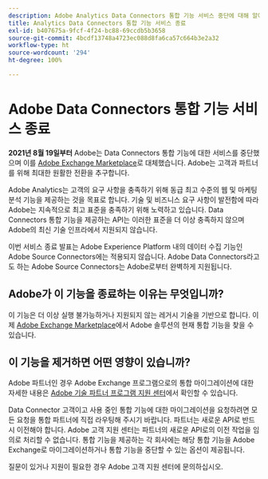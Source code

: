 ```yaml
---
description: Adobe Analytics Data Connectors 통합 기능 서비스 중단에 대해 알아봅니다.
title: Analytics Data Connectors 통합 기능 서비스 종료
exl-id: b407675a-9fcf-4f24-bc88-69ccdb5b3658
source-git-commit: 4bcdf13748a4723ec088d8fa6ca57c664b3e2a32
workflow-type: ht
source-wordcount: '294'
ht-degree: 100%

---
```


# Adobe Data Connectors 통합 기능 서비스 종료

**2021년 8월 19일부터** Adobe는 Data Connectors 통합 기능에 대한 서비스를 중단했으며 이를 [Adobe Exchange Marketplace](https://exchange.adobe.com/experiencecloud.analytics.html#product)로 대체했습니다. Adobe는 고객과 파트너를 위해 최대한 원활한 전환을 추구합니다.

Adobe Analytics는 고객의 요구 사항을 충족하기 위해 동급 최고 수준의 웹 및 마케팅 분석 기능을 제공하는 것을 목표로 합니다. 기술 및 비즈니스 요구 사항이 발전함에 따라 Adobe는 지속적으로 최고 표준을 충족하기 위해 노력하고 있습니다. Data Connectors 통합 기능을 제공하는 API는 이러한 표준을 더 이상 충족하지 않으며 Adobe의 최신 기술 인프라에서 지원되지 않습니다.

이번 서비스 종료 발표는 Adobe Experience Platform 내의 데이터 수집 기능인 Adobe Source Connectors에는 적용되지 않습니다. Adobe Data Connectors라고도 하는 Adobe Source Connectors는 Adobe로부터 완벽하게 지원됩니다.

## Adobe가 이 기능을 종료하는 이유는 무엇입니까?

이 기능은 더 이상 실행 불가능하거나 지원되지 않는 레거시 기술을 기반으로 합니다. 이제 [Adobe Exchange Marketplace](https://exchange.adobe.com/experiencecloud.analytics.html#product)에서 Adobe 솔루션의 현재 통합 기능을 찾을 수 있습니다.

## 이 기능을 제거하면 어떤 영향이 있습니까?

Adobe 파트너인 경우 Adobe Exchange 프로그램으로의 통합 마이그레이션에 대한 자세한 내용은 [Adobe 기술 파트너 프로그램 지원 센터](https://adobeexchangeec.zendesk.com/hc/ko-kr/articles/360003867071-Adobe-Analytics-Integration-Tools)에서 확인할 수 있습니다.

Data Connector 고객이고 사용 중인 통합 기능에 대한 마이그레이션을 요청하려면 모든 요청을 통합 파트너에 직접 라우팅해 주시기 바랍니다. 파트너는 새로운 API로 반드시 이전해야 합니다. Adobe 고객 지원 센터는 파트너의 새로운 API로의 이전 작업을 임의로 처리할 수 없습니다. 통합 기능을 제공하는 각 회사에는 해당 통합 기능을 Adobe Exchange로 마이그레이션하거나 통합 기능을 중단할 수 있는 옵션이 제공됩니다.

질문이 있거나 지원이 필요한 경우 Adobe 고객 지원 센터에 문의하십시오.
